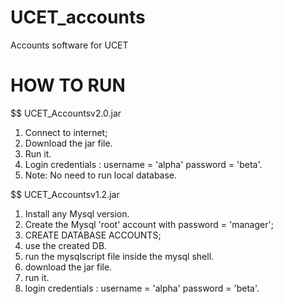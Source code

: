 # UCET_accounts
Accounts software for UCET


# HOW TO RUN

$$ UCET_Accountsv2.0.jar

1. Connect to internet;
2. Download the jar file.
3. Run it.
4. Login credentials : username = 'alpha'
                       password = 'beta'.
5. Note: No need to run local database.

$$ UCET_Accountsv1.2.jar

1. Install any Mysql version.
2. Create the Mysql 'root' account with password = 'manager';
3. CREATE DATABASE ACCOUNTS;
4. use the created DB.
5. run the mysqlscript file inside the mysql shell.
6. download the jar file.
7. run it.
8. login credentials : username = 'alpha'
                       password = 'beta'.


